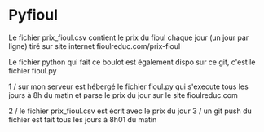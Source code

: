 # Pyfioul

Le fichier prix_fioul.csv contient le prix du fioul chaque jour (un jour par ligne) tiré sur site internet fioulreduc.com/prix-fioul

Le fichier python qui fait ce boulot est également dispo sur ce git, c'est le fichier fioul.py

1 / sur mon serveur est hébergé le fichier fioul.py qui s'execute tous les jours à 8h du matin et parse le prix du jour sur le site fioulreduc.com

2 / le fichier prix_fioul.csv est écrit avec le prix du jour
3 / un git push du fichier est fait tous les jours à 8h01 du matin
